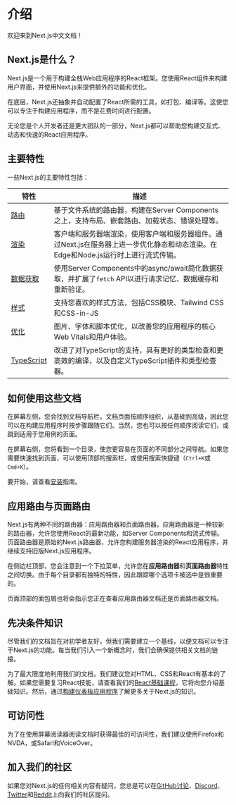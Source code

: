 # 介绍

欢迎来到Next.js中文文档！

## Next.js是什么？

Next.js是一个用于构建全栈Web应用程序的React框架。您使用React组件来构建用户界面，并使用Next.js来提供额外的功能和优化。

在底层，Next.js还抽象并自动配置了React所需的工具，如打包、编译等。这使您可以专注于构建应用程序，而不是花费时间进行配置。

无论您是个人开发者还是更大团队的一部分，Next.js都可以帮助您构建交互式、动态和快速的React应用程序。

## 主要特性

一些Next.js的主要特性包括：

| 特性 | 描述 |
| --- | --- |
| [路由](/docs/app/building-your-application/routing) | 基于文件系统的路由器，构建在Server Components之上，支持布局、嵌套路由、加载状态、错误处理等。 |
| [渲染](/docs/app/building-your-application/rendering) | 客户端和服务器端渲染，使用客户端和服务器组件。通过Next.js在服务器上进一步优化静态和动态渲染。在Edge和Node.js运行时上进行流式传输。 |
| [数据获取](/docs/app/building-your-application/data-fetching) | 使用Server Components中的async/await简化数据获取，并扩展了`fetch` API以进行请求记忆、数据缓存和重新验证。 |
| [样式](/docs/app/building-your-application/styling) | 支持您喜欢的样式方法，包括CSS模块、Tailwind CSS和CSS-in-JS |
| [优化](/docs/app/building-your-application/optimizing) | 图片、字体和脚本优化，以改善您的应用程序的核心Web Vitals和用户体验。 |
| [TypeScript](/docs/app/building-your-application/configuring/typescript) | 改进了对TypeScript的支持，具有更好的类型检查和更高效的编译，以及自定义TypeScript插件和类型检查器。 |

## 如何使用这些文档

在屏幕左侧，您会找到文档导航栏。文档页面按顺序组织，从基础到高级，因此您可以在构建应用程序时按步骤跟随它们。当然，您也可以按任何顺序阅读它们，或跳到适用于您用例的页面。

在屏幕右侧，您将看到一个目录，使您更容易在页面的不同部分之间导航。如果您需要快速找到页面，可以使用顶部的搜索栏，或使用搜索快捷键（`Ctrl+K`或`Cmd+K`）。

要开始，请查看[安装](/docs/getting-started/installation)指南。

## 应用路由与页面路由

Next.js有两种不同的路由器：应用路由器和页面路由器。应用路由器是一种较新的路由器，允许您使用React的最新功能，如Server Components和流式传输。页面路由器是原始的Next.js路由器，允许您构建服务器渲染的React应用程序，并继续支持旧版Next.js应用程序。

在侧边栏顶部，您会注意到一个下拉菜单，允许您在**应用路由器**和**页面路由器**特性之间切换。由于每个目录都有独特的特性，因此跟踪哪个选项卡被选中是很重要的。

页面顶部的面包屑也将会指示您正在查看应用路由器文档还是页面路由器文档。

## 先决条件知识

尽管我们的文档旨在对初学者友好，但我们需要建立一个基线，以便文档可以专注于Next.js的功能。每当我们引入一个新概念时，我们会确保提供相关文档的链接。

为了最大限度地利用我们的文档，我们建议您对HTML、CSS和React有基本的了解。如果您需要复习React技能，请查看我们的[React基础课程](/learn/react-foundations)，它将向您介绍基础知识。然后，通过[构建仪表板应用程序](/learn/dashboard-app)了解更多关于Next.js的知识。

## 可访问性

为了在使用屏幕阅读器阅读文档时获得最佳的可访问性，我们建议使用Firefox和NVDA，或Safari和VoiceOver。

## 加入我们的社区

如果您对Next.js的任何相关内容有疑问，您总是可以在[GitHub讨论](https://github.com/vercel/next.js/discussions)、[Discord](https://discord.com/invite/bUG2bvbtHy)、[Twitter](https://twitter.com/nextjs)和[Reddit](https://www.reddit.com/r/nextjs)上向我们的社区提问。